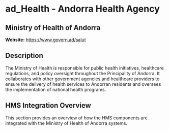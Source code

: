 # ad_Health - Andorra Health Agency

## Ministry of Health of Andorra

**Website:** https://www.govern.ad/salut

## Description

The Ministry of Health is responsible for public health initiatives, healthcare regulations, and policy oversight throughout the Principality of Andorra. It collaborates with other government agencies and healthcare providers to ensure the delivery of health services to Andorran residents and oversees the implementation of national health programs.

## HMS Integration Overview

This section provides an overview of how the HMS components are integrated with the Ministry of Health of Andorra systems.
